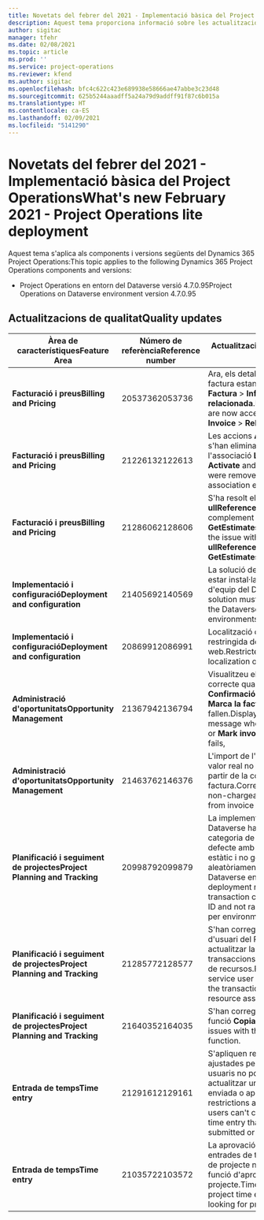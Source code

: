 ```yaml
---
title: Novetats del febrer del 2021 - Implementació bàsica del Project Operations
description: Aquest tema proporciona informació sobre les actualitzacions de qualitat disponibles en el llançament de febrer de 2021 de la implementació bàsica del Project Operations.
author: sigitac
manager: tfehr
ms.date: 02/08/2021
ms.topic: article
ms.prod: ''
ms.service: project-operations
ms.reviewer: kfend
ms.author: sigitac
ms.openlocfilehash: bfc4c622c423e689938e58666ae47abbe3c23d48
ms.sourcegitcommit: 625b5244aaadff5a24a79d9addff91f87c6b015a
ms.translationtype: HT
ms.contentlocale: ca-ES
ms.lasthandoff: 02/09/2021
ms.locfileid: "5141290"
---
```

# <a name="whats-new-february-2021---project-operations-lite-deployment"></a><span data-ttu-id="49969-103">Novetats del febrer del 2021 - Implementació bàsica del Project Operations</span><span class="sxs-lookup"><span data-stu-id="49969-103">What's new February 2021 - Project Operations lite deployment</span></span>

<span data-ttu-id="49969-104">Aquest tema s'aplica als components i versions següents del Dynamics 365 Project Operations:</span><span class="sxs-lookup"><span data-stu-id="49969-104">This topic applies to the following Dynamics 365 Project Operations components and versions:</span></span>

  - <span data-ttu-id="49969-105">Project Operations en entorn del Dataverse versió 4.7.0.95</span><span class="sxs-lookup"><span data-stu-id="49969-105">Project Operations on Dataverse environment version 4.7.0.95</span></span>

## <a name="quality-updates"></a><span data-ttu-id="49969-106">Actualitzacions de qualitat</span><span class="sxs-lookup"><span data-stu-id="49969-106">Quality updates</span></span>

| <span data-ttu-id="49969-107">**Àrea de característiques**</span><span class="sxs-lookup"><span data-stu-id="49969-107">**Feature Area**</span></span> | <span data-ttu-id="49969-108">**Número de referència**</span><span class="sxs-lookup"><span data-stu-id="49969-108">**Reference number**</span></span> | <span data-ttu-id="49969-109">**Actualització de qualitat**</span><span class="sxs-lookup"><span data-stu-id="49969-109">**Quality update**</span></span> |
| --- | --- | --- |
| <span data-ttu-id="49969-110">**Facturació i preus**</span><span class="sxs-lookup"><span data-stu-id="49969-110">**Billing and Pricing**</span></span> | <span data-ttu-id="49969-111">2053736</span><span class="sxs-lookup"><span data-stu-id="49969-111">2053736</span></span> | <span data-ttu-id="49969-112">Ara, els detalls de la línia de factura estan accessibles anant a **Factura** > **Informació relacionada**.</span><span class="sxs-lookup"><span data-stu-id="49969-112">Invoice line details are now accessible by going to **Invoice** > **Related information**.</span></span> |
| <span data-ttu-id="49969-113">**Facturació i preus**</span><span class="sxs-lookup"><span data-stu-id="49969-113">**Billing and Pricing**</span></span> | <span data-ttu-id="49969-114">2122613</span><span class="sxs-lookup"><span data-stu-id="49969-114">2122613</span></span> | <span data-ttu-id="49969-115">Les accions **Activa** i **Desactiva** s'han eliminat de les entitats de l'associació **Llista de preus**.</span><span class="sxs-lookup"><span data-stu-id="49969-115">The **Activate** and **Deactivate** actions were removed from the **Price List** association entities.</span></span> |
| <span data-ttu-id="49969-116">**Facturació i preus**</span><span class="sxs-lookup"><span data-stu-id="49969-116">**Billing and Pricing**</span></span> | <span data-ttu-id="49969-117">2128606</span><span class="sxs-lookup"><span data-stu-id="49969-117">2128606</span></span> | <span data-ttu-id="49969-118">S'ha resolt el problema amb **ullReferenceException** al complement **GetEstimatesForProject**.</span><span class="sxs-lookup"><span data-stu-id="49969-118">Resolved the issue with **ullReferenceException** in the **GetEstimatesForProject** plug-in.</span></span> |
| <span data-ttu-id="49969-119">**Implementació i configuració**</span><span class="sxs-lookup"><span data-stu-id="49969-119">**Deployment and configuration**</span></span> | <span data-ttu-id="49969-120">2140569</span><span class="sxs-lookup"><span data-stu-id="49969-120">2140569</span></span> | <span data-ttu-id="49969-121">La solució del projecte no pot estar instal·lada als entorns d'equip del Dataverse.</span><span class="sxs-lookup"><span data-stu-id="49969-121">Project solution must not be installed in the Dataverse Teams environments.</span></span> |
| <span data-ttu-id="49969-122">**Implementació i configuració**</span><span class="sxs-lookup"><span data-stu-id="49969-122">**Deployment and configuration**</span></span> | <span data-ttu-id="49969-123">2086991</span><span class="sxs-lookup"><span data-stu-id="49969-123">2086991</span></span> | <span data-ttu-id="49969-124">Localització de la personalització restringida dels recursos web.</span><span class="sxs-lookup"><span data-stu-id="49969-124">Restricted customizing localization of web resources.</span></span> |
| <span data-ttu-id="49969-125">**Administració d'oportunitats**</span><span class="sxs-lookup"><span data-stu-id="49969-125">**Opportunity Management**</span></span> | <span data-ttu-id="49969-126">2136794</span><span class="sxs-lookup"><span data-stu-id="49969-126">2136794</span></span> | <span data-ttu-id="49969-127">Visualitzeu el missatge d'error correcte quan el procés **Confirmació de la factura** o **Marca la factura com a pagada** fallen.</span><span class="sxs-lookup"><span data-stu-id="49969-127">Display correct error message when **Confirm invoice** or **Mark invoice as paid** process fails,</span></span> |
| <span data-ttu-id="49969-128">**Administració d'oportunitats**</span><span class="sxs-lookup"><span data-stu-id="49969-128">**Opportunity Management**</span></span> | <span data-ttu-id="49969-129">2146376</span><span class="sxs-lookup"><span data-stu-id="49969-129">2146376</span></span> | <span data-ttu-id="49969-130">L'import de l'impost corregit en un valor real no facturable es crea a partir de la confirmació de la factura.</span><span class="sxs-lookup"><span data-stu-id="49969-130">Corrected tax amount in a non-chargeable actual is created from invoice confirmation.</span></span> |
| <span data-ttu-id="49969-131">**Planificació i seguiment de projectes**</span><span class="sxs-lookup"><span data-stu-id="49969-131">**Project Planning and Tracking**</span></span> | <span data-ttu-id="49969-132">2099879</span><span class="sxs-lookup"><span data-stu-id="49969-132">2099879</span></span> | <span data-ttu-id="49969-133">La implementació de l'entorn del Dataverse ha de crear una categoria de transacció per defecte amb un identificador estàtic i no generar-ne aleatòriament un per entorn.</span><span class="sxs-lookup"><span data-stu-id="49969-133">The Dataverse environment deployment must create a default transaction category with a static ID and not randomly generate one per environment.</span></span> |
| <span data-ttu-id="49969-134">**Planificació i seguiment de projectes**</span><span class="sxs-lookup"><span data-stu-id="49969-134">**Project Planning and Tracking**</span></span> | <span data-ttu-id="49969-135">2128577</span><span class="sxs-lookup"><span data-stu-id="49969-135">2128577</span></span> | <span data-ttu-id="49969-136">S'han corregit els privilegis d'usuari del Project Service per actualitzar la categoria de transaccions en una assignació de recursos.</span><span class="sxs-lookup"><span data-stu-id="49969-136">Fixed the Project service user privileges to update the transaction category on a resource assignment.</span></span> |
| <span data-ttu-id="49969-137">**Planificació i seguiment de projectes**</span><span class="sxs-lookup"><span data-stu-id="49969-137">**Project Planning and Tracking**</span></span> | <span data-ttu-id="49969-138">2164035</span><span class="sxs-lookup"><span data-stu-id="49969-138">2164035</span></span> | <span data-ttu-id="49969-139">S'han corregit problemes amb la funció **Copia el projecte**.</span><span class="sxs-lookup"><span data-stu-id="49969-139">Fixed issues with the **Copy Project** function.</span></span> |
| <span data-ttu-id="49969-140">**Entrada de temps**</span><span class="sxs-lookup"><span data-stu-id="49969-140">**Time entry**</span></span> | <span data-ttu-id="49969-141">2129161</span><span class="sxs-lookup"><span data-stu-id="49969-141">2129161</span></span> | <span data-ttu-id="49969-142">S'apliquen restriccions més ajustades per garantir que els usuaris no poden canviar ni actualitzar una entrada de temps enviada o aprovada.</span><span class="sxs-lookup"><span data-stu-id="49969-142">Tighter restrictions are applied to ensure users can't change and update a time entry that has been submitted or approved.</span></span> |
| <span data-ttu-id="49969-143">**Entrada de temps**</span><span class="sxs-lookup"><span data-stu-id="49969-143">**Time entry**</span></span> | <span data-ttu-id="49969-144">2103572</span><span class="sxs-lookup"><span data-stu-id="49969-144">2103572</span></span> | <span data-ttu-id="49969-145">La aprovació de temps per a entrades de tempos que no són de projecte no pot estar cercant funció d'aprovador de projecte.</span><span class="sxs-lookup"><span data-stu-id="49969-145">Time approval for non-project time entries must not be looking for project approver role.</span></span> |
